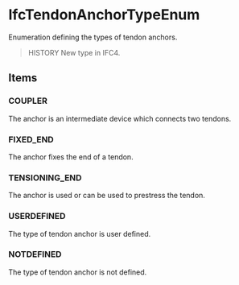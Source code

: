 # IfcTendonAnchorTypeEnum

Enumeration defining the types of tendon anchors.<!-- end of definition -->

> HISTORY New type in IFC4.

## Items

### COUPLER
The anchor is an intermediate device which connects two tendons.

### FIXED_END
The anchor fixes the end of a tendon.

### TENSIONING_END
The anchor is used or can be used to prestress the tendon.

### USERDEFINED
The type of tendon anchor is user defined.

### NOTDEFINED
The type of tendon anchor is not defined.
